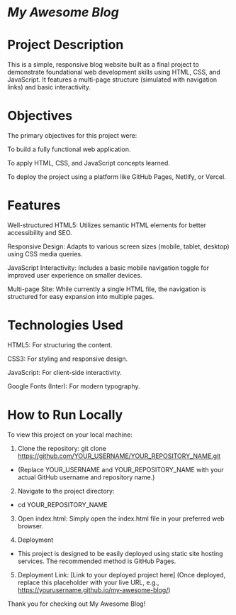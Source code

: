 # *My Awesome Blog*

# Project Description
This is a simple, responsive blog website built as a final project to demonstrate foundational web development skills using HTML, CSS, and JavaScript. It features a multi-page structure (simulated with navigation links) and basic interactivity.

# Objectives
The primary objectives for this project were:

To build a fully functional web application.

To apply HTML, CSS, and JavaScript concepts learned.

To deploy the project using a platform like GitHub Pages, Netlify, or Vercel.


# Features
Well-structured HTML5: Utilizes semantic HTML elements for better accessibility and SEO.

Responsive Design: Adapts to various screen sizes (mobile, tablet, desktop) using CSS media queries.

JavaScript Interactivity: Includes a basic mobile navigation toggle for improved user experience on smaller devices.

Multi-page Site: While currently a single HTML file, the navigation is structured for easy expansion into multiple pages.


# Technologies Used
HTML5: For structuring the content.

CSS3: For styling and responsive design.

JavaScript: For client-side interactivity.

Google Fonts (Inter): For modern typography.


# How to Run Locally
To view this project on your local machine:

1. Clone the repository:
git clone https://github.com/YOUR_USERNAME/YOUR_REPOSITORY_NAME.git
* (Replace YOUR_USERNAME and YOUR_REPOSITORY_NAME with your actual GitHub username and repository name.)

2. Navigate to the project directory:
* cd YOUR_REPOSITORY_NAME

3. Open index.html: Simply open the index.html file in your preferred web browser.

4. Deployment
* This project is designed to be easily deployed using static site hosting services. The recommended method is GitHub Pages.

5. Deployment Link:
[Link to your deployed project here]
(Once deployed, replace this placeholder with your live URL, e.g., https://yourusername.github.io/my-awesome-blog/)

Thank you for checking out My Awesome Blog!